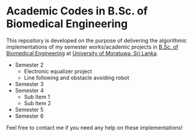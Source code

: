 # Academic Codes in B.Sc. of Biomedical Engineering
This repository is developed on the purpose of delivering the algorithmic implementations of my semester works/academic projects in [B.Sc. of Biomedical Engineering](https://ent.uom.lk/bachelors/) at [University of Moratuwa, Sri Lanka](https://uom.lk/).

- Semester 2
  - Electronic equalizer project
  - Line following and obstacle avoiding robot
- Semester 3
- Semester 4
  - Sub Item 1
  - Sub Item 2
- Semester 5
- Semester 6

Feel free to contact me if you need any help on these implementations!
